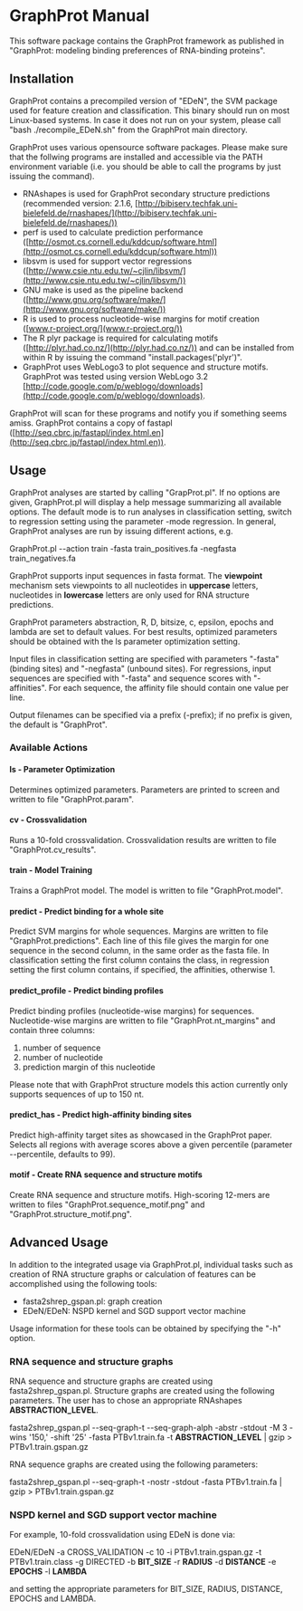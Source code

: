 # GraphProt Manual #

This software package contains the GraphProt framework as published in
"GraphProt: modeling binding preferences of
RNA-binding proteins".

## Installation ##

GraphProt contains a precompiled version of "EDeN", the SVM package used for
feature creation and classification. This binary should run on most Linux-based
systems. In case it does not run on your system, please call
"bash ./recompile_EDeN.sh" from the GraphProt main directory.

GraphProt uses various opensource software packages. Please make sure that the
follwing programs are installed and accessible via the PATH environment variable
(i.e. you should be able to call the programs by just issuing the command).

* RNAshapes is used for GraphProt secondary structure predictions (recommended version: 2.1.6, [http://bibiserv.techfak.uni-bielefeld.de/rnashapes/](http://bibiserv.techfak.uni-bielefeld.de/rnashapes/))
* perf is used to calculate prediction performance ([http://osmot.cs.cornell.edu/kddcup/software.html](http://osmot.cs.cornell.edu/kddcup/software.html))
* libsvm is used for support vector regressions ([http://www.csie.ntu.edu.tw/~cjlin/libsvm/](http://www.csie.ntu.edu.tw/~cjlin/libsvm/))
* GNU make is used as the pipeline backend ([http://www.gnu.org/software/make/](http://www.gnu.org/software/make/))
* R is used to process nucleotide-wise margins for motif creation ([www.r-project.org/](www.r-project.org/))
* The R plyr package is required for calculating motifs ([http://plyr.had.co.nz/](http://plyr.had.co.nz/)) and can be installed from within R by issuing the command "install.packages('plyr')".
* GraphProt uses WebLogo3 to plot sequence and structure motifs. GraphProt was tested using version WebLogo 3.2 [http://code.google.com/p/weblogo/downloads](http://code.google.com/p/weblogo/downloads).

GraphProt will scan for these programs and notify you if something seems amiss.
GraphProt contains a copy of fastapl ([http://seq.cbrc.jp/fastapl/index.html.en](http://seq.cbrc.jp/fastapl/index.html.en)).

## Usage ##

GraphProt analyses are started by calling "GrapProt.pl". If no options are given,
GraphProt.pl will display a help message summarizing all available options.
The default mode is to run analyses in classification setting,
switch to regression setting using the parameter -mode regression.
In general, GraphProt analyses are run by issuing different actions, e.g.

  GraphProt.pl --action train -fasta train_positives.fa -negfasta train_negatives.fa

GraphProt supports input sequences in fasta format. The **viewpoint** mechanism
sets viewpoints to all nucleotides in **uppercase** letters, nucleotides in
**lowercase** letters are only used for RNA structure predictions.

GraphProt parameters abstraction, R, D, bitsize, c, epsilon, epochs and lambda
are set to default values. For best results, optimized parameters should be
obtained with the ls parameter optimization setting.

Input files in classification setting are specified with parameters "-fasta"
(binding sites) and "-negfasta" (unbound sites). For regressions, input sequences
are specified with "-fasta" and sequence scores with "-affinities". For each
sequence, the affinity file should contain one value per line.

Output filenames can be specified via a prefix (-prefix); if no prefix is given,
the default is "GraphProt".

### Available Actions ###

#### ls - Parameter Optimization ####

Determines optimized parameters. Parameters are printed to screen and written
to file "GraphProt.param".

#### cv - Crossvalidation ####

Runs a 10-fold crossvalidation. Crossvalidation results are written to file
"GraphProt.cv_results".

#### train - Model Training ####

Trains a GraphProt model. The model is written to file "GraphProt.model".

#### predict - Predict binding for a whole site ####

Predict SVM margins for whole sequences. Margins are written to file
"GraphProt.predictions". Each line of this file gives the margin for one sequence in the second column,
in the same order as the fasta file. In classification setting the first column contains the class,
in regression setting the first column contains, if specified, the affinities, otherwise
1.

#### predict_profile - Predict binding profiles ####

Predict binding profiles (nucleotide-wise margins) for sequences. Nucleotide-wise margins are written
to file "GraphProt.nt_margins" and contain three columns:

1. number of sequence
2. number of nucleotide
3. prediction margin of this nucleotide

Please note that with GraphProt structure models this action currently only supports sequences of up to 150 nt.

#### predict_has - Predict high-affinity binding sites ####

Predict high-affinity target sites as showcased in the GraphProt paper.
Selects all regions with average scores above a given percentile (parameter --percentile, defaults to 99).

#### motif - Create RNA sequence and structure motifs ####

Create RNA sequence and structure motifs. High-scoring 12-mers are written to
files "GraphProt.sequence_motif.png" and "GraphProt.structure_motif.png".

## Advanced Usage ##

In addition to the integrated usage via GraphProt.pl, individual tasks such as
creation of RNA structure graphs or calculation of features can be accomplished
using the following tools:

* fasta2shrep_gspan.pl: graph creation
* EDeN/EDeN: NSPD kernel and SGD support vector machine

Usage information for these tools can be obtained by specifying the "-h" option.

### RNA sequence and structure graphs ###

RNA sequence and structure graphs are created using fasta2shrep_gspan.pl. Structure graphs
are created using the following parameters. The user has to chose an appropriate
RNAshapes __ABSTRACTION_LEVEL__.

  fasta2shrep_gspan.pl --seq-graph-t --seq-graph-alph -abstr -stdout -M 3 -wins '150,' -shift '25' -fasta PTBv1.train.fa -t __ABSTRACTION_LEVEL__ | gzip > PTBv1.train.gspan.gz
  
RNA sequence graphs are created using the following parameters:

  fasta2shrep_gspan.pl --seq-graph-t -nostr -stdout -fasta PTBv1.train.fa | gzip > PTBv1.train.gspan.gz

### NSPD kernel and SGD support vector machine ###

For example, 10-fold crossvalidation using EDeN is done via:

  EDeN/EDeN -a CROSS_VALIDATION -c 10 -i PTBv1.train.gspan.gz -t PTBv1.train.class -g DIRECTED -b __BIT_SIZE__ -r __RADIUS__ -d __DISTANCE__ -e __EPOCHS__ -l __LAMBDA__

and setting the appropriate parameters for BIT_SIZE, RADIUS, DISTANCE, EPOCHS
and LAMBDA.
